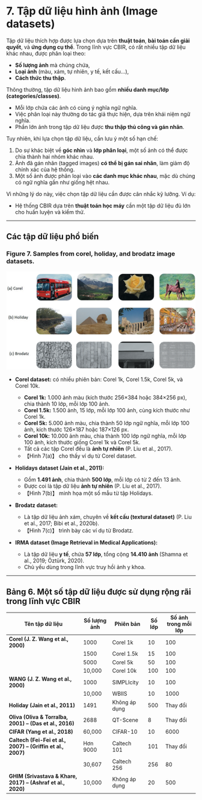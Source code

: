 # 7. Tập dữ liệu hình ảnh (Image datasets)

Tập dữ liệu thích hợp được lựa chọn dựa trên **thuật toán**, **bài toán cần giải quyết**, và **ứng dụng cụ thể**. Trong lĩnh vực CBIR, có rất nhiều tập dữ liệu khác nhau, được phân loại theo:

- **Số lượng ảnh** mà chúng chứa,
- **Loại ảnh** (màu, xám, tự nhiên, y tế, kết cấu…),
- **Cách thức thu thập**.

Thông thường, tập dữ liệu hình ảnh bao gồm **nhiều danh mục/lớp (categories/classes)**.

- Mỗi lớp chứa các ảnh có cùng ý nghĩa ngữ nghĩa.
- Việc phân loại này thường do tác giả thực hiện, dựa trên khái niệm ngữ nghĩa.
- Phần lớn ảnh trong tập dữ liệu được **thu thập thủ công và gán nhãn**.

Tuy nhiên, khi lựa chọn tập dữ liệu, cần lưu ý một số hạn chế:

1. Do sự khác biệt về **góc nhìn** và **lớp phân loại**, một số ảnh có thể được chia thành hai nhóm khác nhau.
2. Ảnh đã gán nhãn (tagged images) **có thể bị gán sai nhãn**, làm giảm độ chính xác của hệ thống.
3. Một số ảnh được phân loại vào **các danh mục khác nhau**, mặc dù chúng có ngữ nghĩa gần như giống hệt nhau.

Vì những lý do này, việc chọn tập dữ liệu cần được cân nhắc kỹ lưỡng. Ví dụ:

- Hệ thống CBIR dựa trên **thuật toán học máy** cần một tập dữ liệu đủ lớn cho huấn luyện và kiểm thử.

---

## Các tập dữ liệu phổ biến

### Figure 7. Samples from corel, holiday, and brodatz image datasets.

![Figure 7](figures/figure7.jpg)

- **Corel dataset:** có nhiều phiên bản: Corel 1k, Corel 1.5k, Corel 5k, và Corel 10k.

  - **Corel 1k:** 1.000 ảnh màu (kích thước 256×384 hoặc 384×256 px), chia thành 10 lớp, mỗi lớp 100 ảnh.
  - **Corel 1.5k:** 1.500 ảnh, 15 lớp, mỗi lớp 100 ảnh, cùng kích thước như Corel 1k.
  - **Corel 5k:** 5.000 ảnh màu, chia thành 50 lớp ngữ nghĩa, mỗi lớp 100 ảnh, kích thước 126×187 hoặc 187×126 px.
  - **Corel 10k:** 10.000 ảnh màu, chia thành 100 lớp ngữ nghĩa, mỗi lớp 100 ảnh, kích thước giống Corel 1k và Corel 5k.
  - Tất cả các tập Corel đều là **ảnh tự nhiên** (P. Liu et al., 2017).
  - 【Hình 7(a)】 cho thấy ví dụ từ Corel dataset.

- **Holidays dataset (Jain et al., 2011):**

  - Gồm **1.491 ảnh**, chia thành **500 lớp**, mỗi lớp có từ 2 đến 13 ảnh.
  - Được coi là tập dữ liệu **ảnh tự nhiên** (P. Liu et al., 2017).
  - 【Hình 7(b)】 minh họa một số mẫu từ tập Holidays.

- **Brodatz dataset:**

  - Là tập dữ liệu ảnh xám, chuyên về **kết cấu (textural dataset)** (P. Liu et al., 2017; Bibi et al., 2020b).
  - 【Hình 7(c)】 trình bày các ví dụ từ Brodatz.

- **IRMA dataset (Image Retrieval in Medical Applications):**

  - Là tập dữ liệu **y tế**, chứa **57 lớp**, tổng cộng **14.410 ảnh** (Shamna et al., 2019; Öztürk, 2020).
  - Chủ yếu dùng trong lĩnh vực truy hồi ảnh y khoa.

---

## Bảng 6. Một số tập dữ liệu được sử dụng rộng rãi trong lĩnh vực CBIR

| **Tên tập dữ liệu**                                         | **Số lượng ảnh** | **Phiên bản** | **Số lớp** | **Số ảnh trong mỗi lớp** |
| ----------------------------------------------------------- | ---------------- | ------------- | ---------- | ------------------------ |
| **Corel (J. Z. Wang et al., 2000)**                         | 1000             | Corel 1k      | 10         | 100                      |
|                                                             | 1500             | Corel 1.5k    | 15         | 100                      |
|                                                             | 5000             | Corel 5k      | 50         | 100                      |
|                                                             | 10,000           | Corel 10k     | 100        | 100                      |
| **WANG (J. Z. Wang et al., 2000)**                          | 1000             | SIMPLIcity    | 10         | 100                      |
|                                                             | 10,000           | WBIIS         | 10         | 1000                     |
| **Holiday (Jain et al., 2011)**                             | 1491             | Không áp dụng | 500        | Thay đổi                 |
| **Oliva (Oliva & Torralba, 2001) – (Das et al., 2016)**     | 2688             | QT-Scene      | 8          | Thay đổi                 |
| **CIFAR (Yang et al., 2018)**                               | 60,000           | CIFAR-10      | 10         | 6000                     |
| **Caltech (Fei-Fei et al., 2007) – (Griffin et al., 2007)** | Hơn 9000         | Caltech 101   | 101        | Thay đổi                 |
|                                                             | 30,607           | Caltech 256   | 256        | 80                       |
| **GHIM (Srivastava & Khare, 2017) – (Ashraf et al., 2020)** | 10,000           | Không áp dụng | 20         | 500                      |
